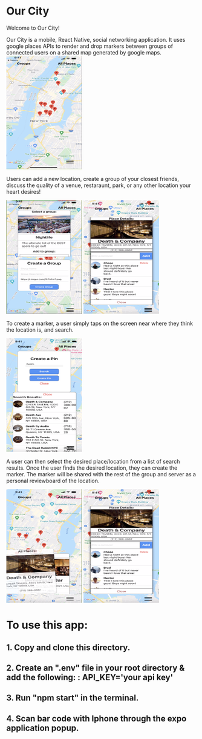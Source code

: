 # Our City

Welcome to Our City!

Our City is a mobile, React Native, social networking application. It uses google places APIs to render and drop markers between groups of connected users on a shared map generated by google maps.
 <img src="assets/test.png" width="200" height="300">



Users can add a new location, create a group of your closest friends, discuss the quality of a venue, restaraunt, park, or any other location your heart desires!

<img src="assets/nightLife.png" width="200" height="300">
<img src="assets/singleTag.png" width="200" height="300">


To create a marker, a user simply taps on the screen near where they think the location is, and search.



<img src="assets/death&company.png" width="200" height="300">

A user can then select the desired place/location from a list of search results. Once the user finds the desired location, they can create the marker. The marker will be shared with the rest of the group and server as a personal reviewboard of the location.

<img src="assets/allTags.png" width="200" height="300">
<img src="assets/singleTag.png" width="200" height="300">

#



# To use this app:
## 1. Copy and clone this directory.
## 2. Create an ".env" file in your root directory & add the following: : API_KEY='your api key'
## 3. Run "npm start" in the terminal.
## 4. Scan bar code with Iphone through the expo application popup.


<!--

#Api key to get the info from Google Places API, Autocomplete, Photos & set Google Maps as the map to render for iOS. All of these have to be properly set in the Google dashboard.
API_KEY=your API key -->


<!-- ![image info](./test.png) -->
<!-- <img src="assets/test.png" width="200" height="300"> -->
<!-- <img src="assets/nightLife.png" width="200" height="300">
<img src="assets/death&company.png" width="200" height="300"> -->
<!-- <img src="assets/allTags.png" width="200" height="300">
<img src="assets/singleTag.png" width="200" height="300"> -->


